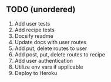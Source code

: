 ## TODO (unordered)
1. Add user tests
1. Add recipe tests
1. Docsify readme
1. Update docs with user routes
1. Add put, delete routes to user
1. Add post, put, delete routes to recipe
1. Add user authentication
1. Utilize env vars if applicable
1. Deploy to Heroku